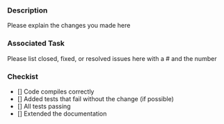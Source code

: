 ### Description
Please explain the changes you made here

### Associated Task
Please list closed, fixed, or resolved issues here with a # and the number

### Checkist
- [] Code compiles correctly
- [] Added tests that fail without the change (if possible)
- [] All tests passing
- [] Extended the documentation